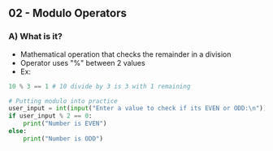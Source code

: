 ## 02 - Modulo Operators

### A) What is it?
- Mathematical operation that checks the remainder in a division
- Operator uses "%" between 2 values
- Ex:
~~~python
10 % 3 == 1 # 10 divide by 3 is 3 with 1 remaining
~~~
~~~python
# Putting modulo into practice
user_input = int(input("Enter a value to check if its EVEN or ODD:\n"))
if user_input % 2 == 0:
    print("Number is EVEN")
else:
    print("Number is ODD")
~~~